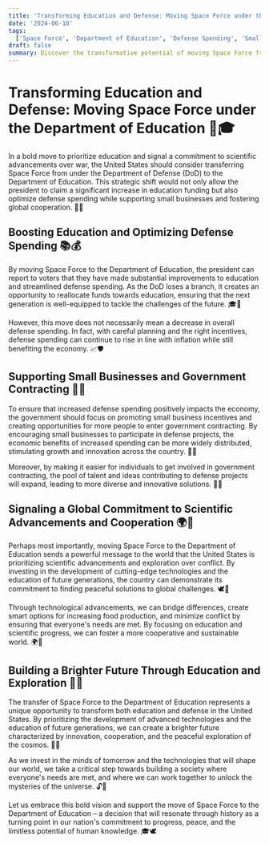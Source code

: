 ```yaml
---
title: 'Transforming Education and Defense: Moving Space Force under the Department of Education 🚀🎓'
date: '2024-06-10'
tags:
  ['Space Force', 'Department of Education', 'Defense Spending', 'Small Business Incentives', 'Scientific Advancements', 'Global Cooperation']
draft: false
summary: Discover the transformative potential of moving Space Force from under the Department of Defense to the Department of Education. Learn how this strategic shift can boost education, optimize defense spending, support small businesses, and signal a global commitment to scientific advancements and cooperation.
---
```


# Transforming Education and Defense: Moving Space Force under the Department of Education 🚀🎓

In a bold move to prioritize education and signal a commitment to scientific advancements over war, the United States should consider transferring Space Force from under the Department of Defense (DoD) to the Department of Education. This strategic shift would not only allow the president to claim a significant increase in education funding but also optimize defense spending while supporting small businesses and fostering global cooperation. 💼🤝

## Boosting Education and Optimizing Defense Spending 📚💰

By moving Space Force to the Department of Education, the president can report to voters that they have made substantial improvements to education and streamlined defense spending. As the DoD loses a branch, it creates an opportunity to reallocate funds towards education, ensuring that the next generation is well-equipped to tackle the challenges of the future. 🎓💸

However, this move does not necessarily mean a decrease in overall defense spending. In fact, with careful planning and the right incentives, defense spending can continue to rise in line with inflation while still benefiting the economy. 📈🛡️

## Supporting Small Businesses and Government Contracting 🏬🤝

To ensure that increased defense spending positively impacts the economy, the government should focus on promoting small business incentives and creating opportunities for more people to enter government contracting. By encouraging small businesses to participate in defense projects, the economic benefits of increased spending can be more widely distributed, stimulating growth and innovation across the country. 💼🚀

Moreover, by making it easier for individuals to get involved in government contracting, the pool of talent and ideas contributing to defense projects will expand, leading to more diverse and innovative solutions. 🌟💡

## Signaling a Global Commitment to Scientific Advancements and Cooperation 🌍🤝

Perhaps most importantly, moving Space Force to the Department of Education sends a powerful message to the world that the United States is prioritizing scientific advancements and exploration over conflict. By investing in the development of cutting-edge technologies and the education of future generations, the country can demonstrate its commitment to finding peaceful solutions to global challenges. 🕊️🔬

Through technological advancements, we can bridge differences, create smart options for increasing food production, and minimize conflict by ensuring that everyone's needs are met. By focusing on education and scientific progress, we can foster a more cooperative and sustainable world. 🌍🌿

## Building a Brighter Future Through Education and Exploration 🌟🔭

The transfer of Space Force to the Department of Education represents a unique opportunity to transform both education and defense in the United States. By prioritizing the development of advanced technologies and the education of future generations, we can create a brighter future characterized by innovation, cooperation, and the peaceful exploration of the cosmos. 🚀🌌

As we invest in the minds of tomorrow and the technologies that will shape our world, we take a critical step towards building a society where everyone's needs are met, and where we can work together to unlock the mysteries of the universe. 🔓🌠

Let us embrace this bold vision and support the move of Space Force to the Department of Education – a decision that will resonate through history as a turning point in our nation's commitment to progress, peace, and the limitless potential of human knowledge. 🎓🕊️
